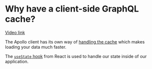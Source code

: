 # Why have a client-side GraphQL cache?

[Video link](https://www.egghead.io/lessons/egghead-why-have-a-client-side-graphql-cache?pl=synchronize-client-and-server-state-in-react-using-apollo-client-a45b3b89)

<TimeStamp start="00:00" end="00:00">

The Apollo client has its own way of [handling the cache](https://www.apollographql.com/docs/react/caching/cache-configuration/#initialization) which makes loading your data much faster. 

</TimeStamp>

<TimeStamp start="02:45" end="02:55">

The [`useState` hook](https://reactjs.org/docs/hooks-state.html#whats-a-hook) from React is used to handle our state inside of our application. 

</TimeStamp>